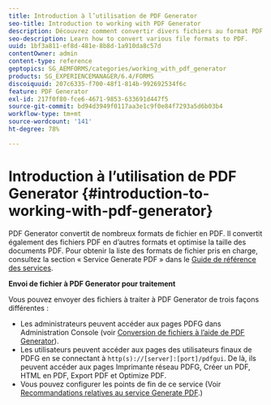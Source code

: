 ```yaml
---
title: Introduction à l’utilisation de PDF Generator
seo-title: Introduction to working with PDF Generator
description: Découvrez comment convertir divers fichiers au format PDF.
seo-description: Learn how to convert various file formats to PDF.
uuid: 1bf3a811-ef8d-481e-8b8d-1a910da8c57d
contentOwner: admin
content-type: reference
geptopics: SG_AEMFORMS/categories/working_with_pdf_generator
products: SG_EXPERIENCEMANAGER/6.4/FORMS
discoiquuid: 207c6335-f700-48f1-814b-992692534f6c
feature: PDF Generator
exl-id: 217f0f80-fce6-4671-9853-633691d447f5
source-git-commit: bd94d3949f0117aa3e1c9f0e84f7293a5d6b03b4
workflow-type: tm+mt
source-wordcount: '141'
ht-degree: 78%

---
```


# Introduction à l’utilisation de PDF Generator {#introduction-to-working-with-pdf-generator}

PDF Generator convertit de nombreux formats de fichier en PDF. Il convertit également des fichiers PDF en d’autres formats et optimise la taille des documents PDF. Pour obtenir la liste des formats de fichier pris en charge, consultez la section « Service Generate PDF » dans le [Guide de référence des services](https://help.adobe.com/fr_FR/livecycle/11.0/Services/index.html).

**Envoi de fichier à PDF Generator pour traitement**

Vous pouvez envoyer des fichiers à traiter à PDF Generator de trois façons différentes :

* Les administrateurs peuvent accéder aux pages PDFG dans Administration Console (voir [Conversion de fichiers à l’aide de PDF Generator](/help/forms/using/admin-help/converting-files-using-pdf-generator.md)).
* Les utilisateurs peuvent accéder aux pages des utilisateurs finaux de PDFG en se connectant à `http(s)://[server]:[port]/pdfgui`. De là, ils peuvent accéder aux pages Imprimante réseau PDFG, Créer un PDF, HTML en PDF, Export PDF et Optimize PDF.
* Vous pouvez configurer les points de fin de ce service (Voir <!--Fix broken link Managing Endpoints and --> [Recommandations relatives au service Generate PDF](/help/forms/using/admin-help/configuring-watched-folder-endpoints.md#generate-pdf-service-recommendations).)
